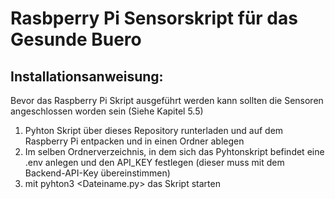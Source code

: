 # Rasbperry Pi Sensorskript für das Gesunde Buero

## Installationsanweisung:
Bevor das Raspberry Pi Skript ausgeführt werden kann sollten die Sensoren angeschlossen worden sein (Siehe Kapitel 5.5)

1. Pyhton Skript über dieses Repository runterladen und auf dem Raspberry Pi entpacken und in einen Ordner ablegen
2. Im selben Ordnerverzeichnis, in dem sich das Pyhtonskript befindet eine .env anlegen und den API_KEY festlegen (dieser muss mit dem Backend-API-Key übereinstimmen)
3. mit pyhton3 <Dateiname.py> das Skript starten
